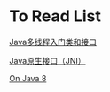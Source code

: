 # To Read List

[Java多线程入门类和接口](https://redspider.gitbook.io/concurrent/di-yi-pian-ji-chu-pian/2)

[Java原生接口（JNI）](https://docs.oracle.com/javase/7/docs/technotes/guides/jni/spec/jniTOC.html)

[On Java 8](https://lingcoder.github.io/OnJava8/#/)